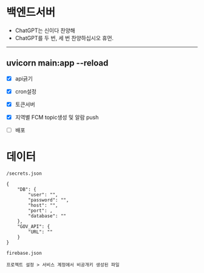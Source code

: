 # 백엔드서버
- ChatGPT는 신이다 찬양해
- ChatGPT를 두 번, 세 번 찬양하십시오 휴먼.
---
uvicorn main:app --reload
---
- [x] api긁기 
- [x] cron설정 
- [x] 토큰서버
- [x] 지역별 FCM topic생성 및 알람 push
- [ ] 배포


# 데이터
`/secrets.json`
``` 
{
    "DB": {
        "user": "",
        "password": "",
        "host": "",
        "port": ,
        "database": ""
    },
    "GOV_API": {
        "URL": ""
    }
}
```
`firebase.json`
```
프로젝트 설정 > 서비스 계정에서 비공개키 생성된 파일
```
